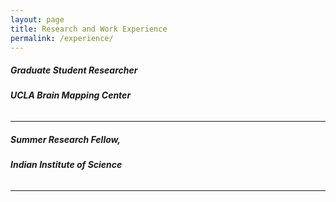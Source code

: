 ```yaml
---
layout: page
title: Research and Work Experience
permalink: /experience/
---
```


##### **Graduate Student Researcher**  

###### **UCLA Brain Mapping Center**

---

##### **Summer Research Fellow,**

###### **Indian Institute of Science**

---
